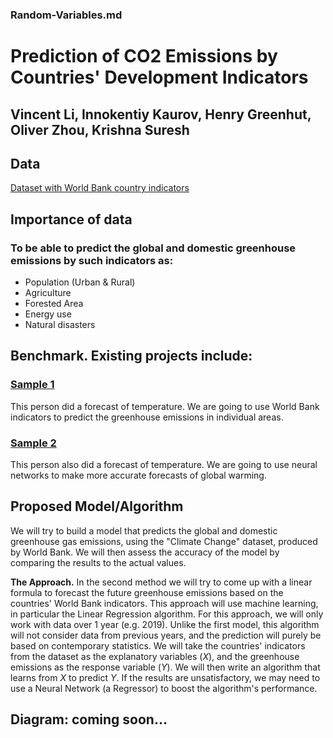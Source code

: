 ### Random-Variables.md

# Prediction of CO2 Emissions by Countries' Development Indicators

## Vincent Li, Innokentiy Kaurov, Henry Greenhut, Oliver Zhou, Krishna Suresh

## Data

[Dataset with World Bank country indicators](https://www.kaggle.com/ploverbrown/world-bank-indicators-collection)

## Importance of data
### To be able to predict the global and domestic greenhouse emissions by such indicators as:
- Population (Urban & Rural)
- Agriculture
- Forested Area
- Energy use
- Natural disasters
## Benchmark. Existing projects include:
### [Sample 1](https://www.kaggle.com/ghenima/temperature-change-analysis-in-progress)
This person did a forecast of temperature. We are going to use World Bank indicators to predict the greenhouse emissions in individual areas.

### [Sample 2](https://www.kaggle.com/gatandubuc/forecast-with-n-beats-interpretable-model)
This person also did a forecast of temperature. We are going to use neural networks to make more accurate forecasts of global warming.
## Proposed Model/Algorithm
We will try to build a model that predicts the global and domestic greenhouse gas emissions, using the "Climate Change" dataset, produced by World Bank. We will then assess the accuracy of the model by comparing the results to the actual values.


**The Approach.** In the second method we will try to come up with a linear formula to forecast the future greenhouse emissions based on the 
countries' World Bank indicators. This approach will use machine learning, in particular the Linear Regression algorithm.
For this approach, we will only work with data over 1 year (e.g. 2019). Unlike the first model, this algorithm will not consider data from previous years, 
and the prediction will purely be based on contemporary statistics.
We will take the countries' indicators from the dataset as the explanatory variables (*X*), and the greenhouse emissions as the response variable (*Y*).
We will then write an algorithm that learns from *X* to predict *Y*.
If the results are unsatisfactory, we may need to use a Neural Network (a Regressor) to boost the algorithm's performance.

## Diagram: coming soon...

